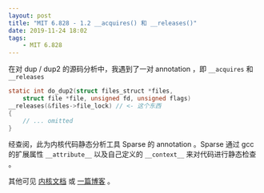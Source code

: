 ```yaml
---
layout: post
title: "MIT 6.828 - 1.2 __acquires() 和 __releases()"
date: 2019-11-24 18:02
tags:
    - MIT 6.828
---
```


在对 dup / dup2 的源码分析中，我遇到了一对 annotation ，即 `__acquires` 和 `__releases`

```c
static int do_dup2(struct files_struct *files,
	struct file *file, unsigned fd, unsigned flags)
__releases(&files->file_lock) // <- 这个东西
{
    // ... omitted
}
```

经查阅，此为内核代码静态分析工具 Sparse 的 annotation 。Sparse 通过 gcc 的扩展属性 `__attribute__` 以及自己定义的 `__context__` 来对代码进行静态检查 。

其他可见 [内核文档](https://www.kernel.org/doc/html/v4.11/dev-tools/sparse.html) 或 [一篇博客](https://www.cnblogs.com/wang_yb/p/3575039.html) 。
